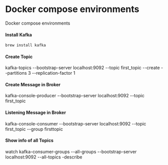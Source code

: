 # Docker compose environments
Docker compose environments

#### Install Kafka
```sh
brew install kafka
```


#### Create Topic
kafka-topics --bootstrap-server localhost:9092 --topic first_topic --create --partitions 3 --replication-factor 1

#### Create Message in Broker
kafka-console-producer --bootstrap-server localhost:9092 --topic first_topic

#### Listening Message in Broker
kafka-console-consumer --bootstrap-server localhost:9092 --topic first_topic --group firsttopic

#### Show info of all Topics
watch kafka-consumer-groups --all-groups --bootstrap-server localhost:9092 --all-topics -describe

